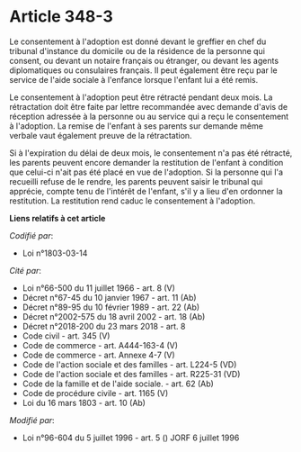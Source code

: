 # Article 348-3

Le consentement à l'adoption est donné devant le greffier en chef du tribunal d'instance du domicile ou de la résidence de la
personne qui consent, ou devant un notaire français ou étranger, ou devant les agents diplomatiques ou consulaires français.
Il peut également être reçu par le service de l'aide sociale à l'enfance lorsque l'enfant lui a été remis.

Le consentement à l'adoption peut être rétracté pendant deux mois. La rétractation doit être faite par lettre recommandée
avec demande d'avis de réception adressée à la personne ou au service qui a reçu le consentement à l'adoption. La remise de
l'enfant à ses parents sur demande même verbale vaut également preuve de la rétractation.

Si à l'expiration du délai de deux mois, le consentement n'a pas été rétracté, les parents peuvent encore demander la
restitution de l'enfant à condition que celui-ci n'ait pas été placé en vue de l'adoption. Si la personne qui l'a recueilli
refuse de le rendre, les parents peuvent saisir le tribunal qui apprécie, compte tenu de l'intérêt de l'enfant, s'il y a lieu
d'en ordonner la restitution. La restitution rend caduc le consentement à l'adoption.

**Liens relatifs à cet article**

_Codifié par_:

  - Loi n°1803-03-14

_Cité par_:

  - Loi n°66-500 du 11 juillet 1966 - art. 8 (V)
  - Décret n°67-45 du 10 janvier 1967 - art. 11 (Ab)
  - Décret n°89-95 du 10 février 1989 - art. 22 (Ab)
  - Décret n°2002-575 du 18 avril 2002 - art. 18 (Ab)
  - Décret n°2018-200 du 23 mars 2018 - art. 8
  - Code civil - art. 345 (V)
  - Code de commerce - art. A444-163-4 (V)
  - Code de commerce - art. Annexe 4-7 (V)
  - Code de l'action sociale et des familles - art. L224-5 (VD)
  - Code de l'action sociale et des familles - art. R225-31 (VD)
  - Code de la famille et de l'aide sociale. - art. 62 (Ab)
  - Code de procédure civile - art. 1165 (V)
  - Loi du 16 mars 1803 - art. 10 (Ab)

_Modifié par_:

  - Loi n°96-604 du 5 juillet 1996 - art. 5 () JORF 6 juillet 1996
